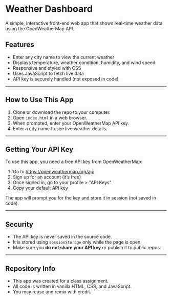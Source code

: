 # Weather Dashboard

A simple, interactive front-end web app that shows real-time weather data using the OpenWeatherMap API.

## Features

- Enter any city name to view the current weather
- Displays temperature, weather condition, humidity, and wind speed
- Responsive and styled with CSS
- Uses JavaScript to fetch live data
- API key is securely handled (not exposed in code)

---

## How to Use This App

1. Clone or download the repo to your computer.
2. Open `index.html` in a web browser.
3. When prompted, enter your OpenWeatherMap API key.
4. Enter a city name to see live weather details.

---

##  Getting Your API Key

To use this app, you need a free API key from OpenWeatherMap:

1. Go to https://openweathermap.org/api
2. Sign up for an account (it’s free)
3. Once signed in, go to your profile > "API Keys"
4. Copy your default API key

The app will prompt you for the key and store it in session (not saved in code).

---

## Security

- The API key is never saved in the source code.
- It is stored using `sessionStorage` only while the page is open.
- Make sure you **do not share your API key** or publish it to public repos.


---


##  Repository Info

- This app was created for a class assignment.
- All code is written in vanilla HTML, CSS, and JavaScript.
- You may reuse and remix with credit.
